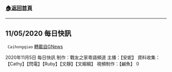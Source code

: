 ###  [:house:返回首頁](https://github.com/ourhimalayas/txt)
---

## 11/05/2020 每日快訊
` Caihongqiao` [轉載自GNews](https://gnews.org/zh-hans/532630/)

2020年11月5日 每日快訊 制作：戰友之家粵語頻道
主播：【安妮】 資料收集：【Cathy】【閃電】【Ruby】【文靜】【文縐縐】 視頻制作：【鹹魚】
0
